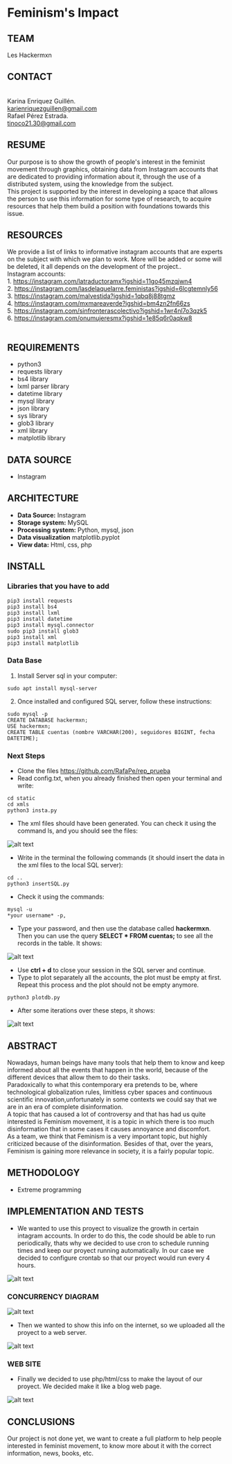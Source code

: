 # Feminism's Impact
## **TEAM**
Les Hackermxn
## CONTACT
<br/>Karina Enriquez Guillén.<br/>
karienriquezguillen@gmail.com<br/>
Rafael Pérez Estrada.<br/>
tinoco21.30@gmail.com
## RESUME 
Our purpose is to show the growth of people's interest in the feminist movement through graphics, obtaining data from Instagram accounts that are dedicated to providing information about it, through the use of a distributed system, using the  knowledge from the subject.<br/>
This project is supported by the interest in developing a space that allows the person to use this information for some type of research, to acquire resources that help them build a position with foundations towards this issue. <br/>
## RESOURCES
We provide a list of links to informative instagram accounts that are experts on the subject with which we plan to work. More will be added or some will be deleted, it all depends on the development of the project..
<br/>Instagram accounts:<br/>
	1. https://instagram.com/latraductoramx?igshid=11go45mzqjwn4<br/>
	2. https://instagram.com/lasdelaquelarre.feministas?igshid=6lcgtemnly56<br/>
	3. https://instagram.com/malvestida?igshid=1qbq8j88tgmz<br/>
	4. https://instagram.com/mxmareaverde?igshid=bm4zn2fn66zs<br/>
	5. https://instagram.com/sinfronterascolectivo?igshid=1wr4nl7o3qzk5<br/>
	6. https://instagram.com/onumujeresmx?igshid=1e85q6r0aqkw8<br/>
</br>
## REQUIREMENTS
- python3
- requests library
- bs4 library
- lxml parser library
- datetime library
- mysql library
- json library
- sys library
- glob3 library
- xml library
- matplotlib library

## DATA SOURCE
- Instagram

## ARCHITECTURE
- **Data Source:** Instagram
- **Storage system:** MySQL
- **Processing system:** Python, mysql, json
- **Data visualization** matplotlib.pyplot
- **View data:** Html, css, php

## INSTALL
### Libraries that you have to add
```
pip3 install requests
pip3 install bs4
pip3 install lxml
pip3 install datetime
pip3 install mysql.connector
sudo pip3 install glob3
pip3 install xml
pip3 install matplotlib
```
### Data Base
1. Install Server sql in your computer:
```
sudo apt install mysql-server
```
2. Once installed and configured SQL server, follow these instructions:
```
sudo mysql -p
CREATE DATABASE hackermxn;
USE hackermxn;
CREATE TABLE cuentas (nombre VARCHAR(200), seguidores BIGINT, fecha DATETIME);
```
### Next Steps
- Clone the files 
https://github.com/RafaPe/rep_prueba </br>
- Read config.txt, when you already finished then open your terminal and write: 
```
cd static
cd xmls
python3 insta.py
```
- The xml files should have been generated. You can check it using the command ls, and you should see the files: 

 ![alt text](https://raw.githubusercontent.com/RafaPe/rep_prueba/master/resources/ter1.PNG)


- Write in the terminal the following commands (it should insert the data in the xml files to the local SQL server):
```
cd ..
python3 insertSQL.py
```
- Check it using the commands: 
```
mysql -u 
*your username* -p,
```
- Type your password, and then use the database called **hackermxn**. Then you can use the query **SELECT * FROM cuentas;** to see all the records in the table. It shows:

![alt text](https://raw.githubusercontent.com/RafaPe/rep_prueba/master/resources/instaacc.PNG)

- Use **ctrl + d** to close your session in the SQL server and continue.
- Type to plot separately all the accounts, the plot must be empty at first. Repeat this process and the plot should not be empty anymore.  
```
python3 plotdb.py
```
- After some iterations over these steps, it shows:

![alt text](https://raw.githubusercontent.com/RafaPe/rep_prueba/master/resources/instaccgraph.PNG)
 
 ## ABSTRACT
Nowadays, human beings have many tools that help them to know and keep informed about all the events that happen in the world, because of the different devices that allow them to do their tasks.<br/>
Paradoxically to what this contemporary era pretends to be, where technological globalization rules, limitless cyber spaces and continuous scientific innovation,unfortunately in some contexts we could say that we are in an era of complete disinformation.<br/>
A topic that has caused a lot of controversy and that has had us quite interested is Feminism movement, it is a topic in which there is too much disinformation that in some cases it causes annoyance and discomfort.<br/>
As a team, we think that Feminism is a very important topic, but highly criticized because of the disinformation. Besides of that, over the years, Feminism is gaining more relevance in society, it is a fairly popular topic.
 
 ## METHODOLOGY
 - Extreme programming
 
## IMPLEMENTATION AND TESTS
- We wanted to use this proyect to visualize the growth in certain intagram accounts. In order to do this, the code should be able to run periodically, thats why we decided to use cron to schedule running times and keep our proyect running automatically. In our case we decided to configure crontab so that our proyect would run every 4 hours.

![alt text](https://raw.githubusercontent.com/RafaPe/rep_prueba/master/resources/crontab.PNG)

### CONCURRENCY DIAGRAM
![alt text](https://raw.githubusercontent.com/RafaPe/rep_prueba/master/resources/concurrency.PNG)

- Then we wanted to show this info on the internet, so we uploaded all the proyect to a web server.

![alt text](https://raw.githubusercontent.com/RafaPe/rep_prueba/master/resources/mapadist.PNG)

### WEB SITE
-  Finally we decided to use php/html/css to make the layout of our proyect. We decided make it like a blog web page.

![alt text](https://raw.githubusercontent.com/RafaPe/rep_prueba/master/resources/paginaweb.PNG)

## CONCLUSIONS
Our project is not done yet, we want to create a full platform to help people interested in feminist movement, to know more about it with the correct information, news, books, etc. 


 

